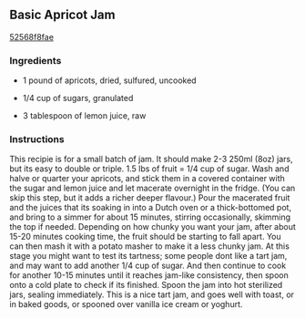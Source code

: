 ## Basic Apricot Jam

[52568f8fae](http://tastykitchen.com/recipes/canning/basic-apricot-jam/)

### Ingredients

 - 1 pound of apricots, dried, sulfured, uncooked

 - 1/4 cup of sugars, granulated

 - 3 tablespoon of lemon juice, raw

### Instructions

This recipie is for a small batch of jam. It should make 2-3 250ml (8oz) jars, but its easy to double or triple. 1.5 lbs of fruit = 1/4 cup of sugar. Wash and halve or quarter your apricots, and stick them in a covered container with the sugar and lemon juice and let macerate overnight in the fridge. (You can skip this step, but it adds a richer deeper flavour.) Pour the macerated fruit and the juices that its soaking in into a Dutch oven or a thick-bottomed pot, and bring to a simmer for about 15 minutes, stirring occasionally, skimming the top if needed. Depending on how chunky you want your jam, after about 15-20 minutes cooking time, the fruit should be starting to fall apart. You can then mash it with a potato masher to make it a less chunky jam. At this stage you might want to test its tartness; some people dont like a tart jam, and may want to add another 1/4 cup of sugar. And then continue to cook for another 10-15 minutes until it reaches jam-like consistency, then spoon onto a cold plate to check if its finished. Spoon the jam into hot sterilized jars, sealing immediately. This is a nice tart jam, and goes well with toast, or in baked goods, or spooned over vanilla ice cream or yoghurt.